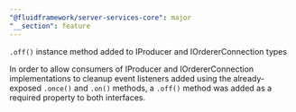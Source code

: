 ```yaml
---
"@fluidframework/server-services-core": major
"__section": feature
---
```


`.off()` instance method added to IProducer and IOrdererConnection types

In order to allow consumers of IProducer and IOrdererConnection implementations to cleanup event listeners added using the already-exposed `.once()` and `.on()` methods, a `.off()` method was added as a required property to both interfaces.
